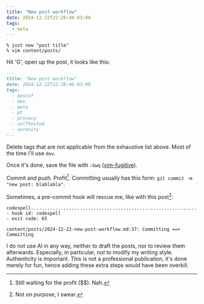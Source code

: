 ```yaml
---
title: "New post workflow"
date: 2024-12-22T22:26:46-03:00
tags:
  - meta
---
```


```shell
% just new "post title"
% vim content/posts/
```

Hit 'G', open up the post, it looks like this:

```markdown
---
title: "New post workflow"
date: 2024-12-22T22:26:46-03:00
tags:
  - bestof
  - dev
  - meta
  - pt
  - privacy
  - selfhosted
  - serenity
---
```

Delete tags that are not applicable from the exhaustive list above. Most of the
time I'll use `dev`.

Once it's done, save the file with `:Gwq` ([vim-fugitive](https://github.com/tpope/vim-fugitive)).

Commit and push. Profit[^1]. Committing usually has this form: `git commit -m
"new post: blablabla"`.

Sometimes, a pre-commit hook will rescue me, like with this post[^2]:

```
codespell................................................................iFailed
- hook id: codespell
- exit code: 65

content/posts/2024-12-22-new-post-workflow.md:37: Committing ==> Committing
```

I do not use AI in any way, neither to draft the posts, nor to review them
afterwards. Especially, in particular, _not_ to modify my writing style.
Authenticity is important. This is not a professional publication, it's done
merely for fun, hence adding these extra steps would have been overkill.


[^1]: Still waiting for the profit ($$). Nah.
[^2]: Not on purpose, I swear.
